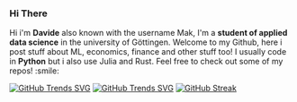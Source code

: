 ### Hi There

<p>
Hi i'm <b>Davide</b> also known with the username Mak, I'm a <b>student of applied data science</b> in the university of Göttingen. Welcome to my Github, here i post stuff about ML, economics, finance and other stuff too!
I usually code in <b>Python</b> but i also use Julia and Rust.
Feel free to check out some of my repos! :smile:

[![GitHub Trends SVG](https://api.githubtrends.io/user/svg/mak8427/langs?time_range=one_year&loc_metric=changed&theme=dark)](https://githubtrends.io)
[![GitHub Trends SVG](https://api.githubtrends.io/user/svg/mak8427/langs?time_range=one_year&theme=dark)](https://githubtrends.io)
[![GitHub Streak](https://streak-stats.demolab.com?user=mak8427&theme=dark)](https://git.io/streak-stats)
